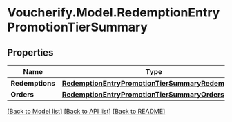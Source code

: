 # Voucherify.Model.RedemptionEntryPromotionTierSummary

## Properties

Name | Type | Description | Notes
------------ | ------------- | ------------- | -------------
**Redemptions** | [**RedemptionEntryPromotionTierSummaryRedemptions**](RedemptionEntryPromotionTierSummaryRedemptions.md) |  | [optional] 
**Orders** | [**RedemptionEntryPromotionTierSummaryOrders**](RedemptionEntryPromotionTierSummaryOrders.md) |  | [optional] 

[[Back to Model list]](../README.md#documentation-for-models) [[Back to API list]](../README.md#documentation-for-api-endpoints) [[Back to README]](../README.md)

